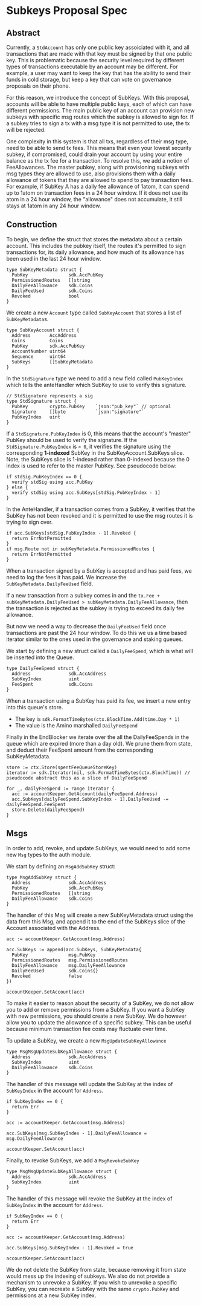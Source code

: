 # Subkeys Proposal Spec

## Abstract

Currently, a `StdAccount` has only one public key assoiciated with it, and all transactions that are made with that key must be signed by that one public key. This is problematic because the security level required by different types of transactions executable by an account may be different. For example, a user may want to keep the key that has the ability to send their funds in cold storage, but keep a key that can vote on governance proposals on their phone.

For this reason, we introduce the concept of SubKeys.  With this proposal, accounts will be able to have multiple public keys, each of which can have different permissions.  The main public key of an account can provision new subkeys with specific msg routes which the subkey is allowed to sign for.  If a subkey tries to sign a tx with a msg type it is not permitted to use, the tx will be rejected.

One complexity in this system is that all txs, regardless of their msg type, need to be able to send tx fees. This means that even your lowest security subkey, if compromised, could drain your account by using your entire balance as the tx fee for a transaction. To resolve this, we add a notion of FeeAllowances.  The master pubkey, along with provisioning subkeys with msg types they are allowed to use, also provisions them with a daily allowance of tokens that they are allowed to spend to pay transaction fees.  For example, if SubKey A has a daily fee allowance of 1atom, it can spend up to 1atom on transaction fees in a 24 hour window.  If it does not use its atom in a 24 hour window, the "allowance" does not accumulate, it still stays at 1atom in any 24 hour window.


## Construction

To begin, we define the struct that stores the metadata about a certain account.  This includes the pubkey itself, the routes it's permitted to sign transactions for, its daily allowance, and how much of its allowance has been used in the last 24 hour window.

```golang
type SubKeyMetadata struct {
  PubKey               sdk.AccPubKey
  PermissionedRoutes   []string
  DailyFeeAllowance    sdk.Coins
  DailyFeeUsed         sdk.Coins
  Revoked              bool
}
```

We create a new `Account` type called `SubKeyAccount` that stores a list of `SubKeyMetadata`s.

```golang
type SubKeyAccount struct {
  Address       AccAddress
  Coins         Coins
  PubKey        sdk.AccPubKey
  AccountNumber uint64
  Sequence      uint64
  SubKeys       []SubKeyMetadata
}
```

In the `StdSignature` type we need to add a new field called `PubKeyIndex` which tells the anteHandler which SubKey to use to verify this signature.

```golang
// StdSignature represents a sig
type StdSignature struct {
  PubKey        crypto.PubKey    `json:"pub_key"` // optional
  Signature     []byte           `json:"signature"`
  PubKeyIndex   uint
}
```

If a `StdSignature.PubKeyIndex` is 0, this means that the account's "master" PubKey should be used to verify the signature.  If the `StdSignature.PubKeyIndex` is `> 0`, it verifies the signature using the corresponding **1-indexed** SubKey in the SubKeyAccount.SubKeys slice.  Note, the SubKeys slice is 1-indexed rather than 0-indexed because the 0 index is used to refer to the master PubKey.  See pseudocode below:

```
if stdSig.PubKeyIndex == 0 {
  verify stdSig using acc.PubKey
} else {
  verify stdSig using acc.SubKeys[stdSig.PubKeyIndex - 1]
}
```

In the AnteHandler, if a transaction comes from a SubKey, it verifies that the SubKey has not been revoked and it is permitted to use the msg routes it is trying to sign over.

```
if acc.SubKeys[stdSig.PubKeyIndex - 1].Revoked {
  return ErrNotPermitted
}
if msg.Route not in subKeyMetadata.PermissionedRoutes {
  return ErrNotPermitted
}
```

When a transaction signed by a SubKey is accepted and has paid fees, we need to log the fees it has paid.  We increase the `SubKeyMetadata.DailyFeeUsed` field.

If a new transaction from a subkey comes in and the `tx.Fee + subKeyMetadata.DailyFeeUsed > subKeyMetadata.DailyFeeAllowance`, then the transaction is rejected as the subkey is trying to exceed its daily fee allowance.

But now we need a way to decrease the `DailyFeeUsed` field once transactions are past the 24 hour window.  To do this we us a time based iterator similar to the ones used in the governance and staking queues.

We start by defining a new struct called a `DailyFeeSpend`, which is what will be inserted into the Queue.

```golang
type DailyFeeSpend struct {
  Address              sdk.AccAddress
  SubKeyIndex          uint
  FeeSpent             sdk.Coins
}
```

When a transaction using a SubKey has paid its fee, we insert a new entry into this queue's store.
- The key is `sdk.FormatTimeBytes(ctx.BlockTime.Add(time.Day * 1)`
- The value is the Amino marshalled `DailyFeeSpend`

Finally in the EndBlocker we iterate over the all the DailyFeeSpends in the queue which are expired (more than a day old).  We prune them from state, and deduct their FeeSpent amount from the corresponding SubKeyMetadata.

```
store := ctx.Store(spentFeeQueueStoreKey)
iterator := sdk.Iterator(nil, sdk.FormatTimeBytes(ctx.BlockTime)) // pseudocode abstract this as a slice of DailyFeeSpend

for _, dailyFeeSpend := range iterator {
  acc := accountKeeper.GetAccount(dailyFeeSpend.Address)
  acc.SubKeys[dailyFeeSpend.SubKeyIndex - 1].DailyFeeUsed -= dailyFeeSpend.FeeSpent
  store.Delete(dailyFeeSpend)
}
```

## Msgs

In order to add, revoke, and update SubKeys, we would need to add some new `Msg` types to the auth module.

We start by defining an `MsgAddSubKey` struct:

```golang
type MsgAddSubKey struct {
  Address              sdk.AccAddress
  PubKey               sdk.AccPubKey
  PermissionedRoutes   []string
  DailyFeeAllowance    sdk.Coins
}
```

The handler of this Msg will create a new SubKeyMetadata struct using the data from this Msg, and append it to the end of the SubKeys slice of the Account associated with the Address.

```
acc := accountKeeper.GetAccount(msg.Address)

acc.SubKeys := append(acc.SubKeys, SubKeyMetadata{
  PubKey               msg.PubKey
  PermissionedRoutes   msg.PermissionedRoutes
  DailyFeeAllowance    msg.DailyFeeAllowance
  DailyFeeUsed         sdk.Coins{}
  Revoked              false
})

accountKeeper.SetAccount(acc)
```

To make it easier to reason about the security of a SubKey, we do not allow you to add or remove permissions from a SubKey. If you want a SubKey with new permissions, you should create a new SubKey.  We do however allow you to update the allowance of a specific subkey. This can be useful because minimum transaction fee costs may fluctuate over time.

To update a SubKey, we create a new `MsgUpdateSubKeyAllowance`

```golang
type MsgMsgUpdateSubKeyAllowance struct {
  Address              sdk.AccAddress
  SubKeyIndex          uint
  DailyFeeAllowance    sdk.Coins
}
```

The handler of this message will update the SubKey at the index of `SubKeyIndex` in the account for `Address`.

```
if SubKeyIndex == 0 {
  return Err
}

acc := accountKeeper.GetAccount(msg.Address)

acc.SubKeys[msg.SubKeyIndex - 1].DailyFeeAllowance = msg.DailyFeeAllowance

accountKeeper.SetAccount(acc)
```

Finally, to revoke SubKeys, we add a `MsgRevokeSubKey`

```golang
type MsgMsgUpdateSubKeyAllowance struct {
  Address              sdk.AccAddress
  SubKeyIndex          uint
}
```

The handler of this message will revoke the SubKey at the index of `SubKeyIndex` in the account for `Address`.

```
if SubKeyIndex == 0 {
  return Err
}

acc := accountKeeper.GetAccount(msg.Address)

acc.SubKeys[msg.SubKeyIndex - 1].Revoked = true

accountKeeper.SetAccount(acc)
```

We do not delete the SubKey from state, because removing it from state would mess up the indexing of subkeys.
We also do not provide a mechanism to unrevoke a SubKey.  If you wish to unrevoke a specific SubKey, you can
recreate a SubKey with the same `crypto.PubKey` and permissions at a new SubKey index.
